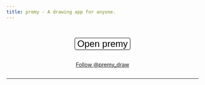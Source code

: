 ```yaml
---
title: premy - A drawing app for anyone.
---
```


<script type="module">
  import "https://cdn.jsdelivr.net/npm/premy@8.18.2";
</script>

<style>
  .intro {
    transform: unset;
  }

  .navbar-fixed-bottom, .navbar-fixed-top {
    position: absolute;
  }

  #action-container {
    display: flex;
    align-items: center;
    flex-direction: column;
    gap: 16px;
  }

  #open-premy-button {
    -webkit-appearance: none;
    -moz-appearance: none;
    appearance: none;
    background-color: #ffffff;
    border: 1px solid #000000;
    border-radius: 4px;
    font-size: x-large;
  }

  #examples-container {
    display: flex;
    justify-content: center;
    flex-wrap: wrap;
    gap: 8px;
  }
</style>

&nbsp;

<div id="action-container">
  <button id="open-premy-button">Open premy</button>

<a href="https://twitter.com/premy_draw?ref_src=twsrc%5Etfw" class="twitter-follow-button" data-show-count="false">Follow @premy_draw</a>

</div>

<div id="examples-container"></div>

---

<premy-dialog id="dialog"></premy-dialog>

<script async src="https://platform.twitter.com/widgets.js" charset="utf-8"></script>

<script type="module">
  if ("serviceWorker" in navigator) {
    await navigator.serviceWorker.register("./serviceWorker.js");
  }
</script>

<script type="module">
  const dialog = document.querySelector("#dialog");
  const openPremyButton = document.querySelector("#open-premy-button");

  dialog.addEventListener("premyClose",
    (event) => dialog.removeAttribute("open")
  );

  dialog.addEventListener("premyHistoryChange", (event) =>
    localStorage.setItem(
      "premy-image",
      event.detail.history[event.detail.historyIndex]
    )
  );

  openPremyButton.addEventListener("click",
    (event) => {
      const image = localStorage.getItem("premy-image");

      if (image) {
        dialog.setAttribute("src", image);
      } else {
        dialog.removeAttribute("src");
      }

      dialog.setAttribute("open", "");
    }
  );
</script>

<script type="module">
  import examples from "./examples.json" assert { type: "json" };

  const links =
    [...examples.relatedPages.links1hop]
    .sort(() => Math.random() - 0.5);
  const examplesContainerElement = document.querySelector("#examples-container");

  for (const { title, image } of links) {
    const linkElement = document.createElement("a");
    linkElement.href = `https://scrapbox.io/hata6502/${encodeURIComponent(title)}`;
    linkElement.target = "_blank";
    linkElement.style.borderBottom = "1px solid #337ab7";

    const imageElement = document.createElement("img");
    imageElement.alt = title;
    imageElement.src = image;
    imageElement.loading = "lazy";
    imageElement.style.width = "224px";

    linkElement.append(imageElement);
    examplesContainerElement.append(linkElement);
  }
</script>
